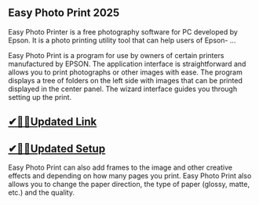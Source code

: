 ## Easy Photo Print 2025

Easy Photo Printer is a free photography software for PC developed by Epson. It is a photo printing utility tool that can help users of Epson- ...

Easy Photo Print is a program for use by owners of certain printers manufactured by EPSON. The application interface is straightforward and allows you to print photographs or other images with ease. The program displays a tree of folders on the left side with images that can be printed displayed in the center panel. The wizard interface guides you through setting up the print.

## [✔🎉🚀Updated Link](https://tinyurl.com/yskbw3mn)

## [✔🎉🚀Updated Setup](https://tinyurl.com/yskbw3mn)

Easy Photo Print can also add frames to the image and other creative effects and depending on how many pages you print. Easy Photo Print also allows you to change the paper direction, the type of paper (glossy, matte, etc.) and the quality.
